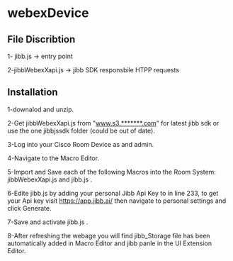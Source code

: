 # webexDevice


## File Discribtion 

1- jibb.js -> entry point

2-jibbWebexXapi.js -> jibb SDK responsbile HTPP requests


## Installation 

1-downalod and unzip.

2-Get  jibbWebexXapi.js from "www.s3.*******.com" for latest jibb sdk or use the one jibbjssdk folder (could be out of date).   

3-Log into your Cisco Room Device as and admin.

4-Navigate to the Macro Editor.

5-Import and Save each of the following Macros into the Room System: jibbWebexXapi.js and  jibb.js .

6-Edite jibb.js by adding your personal Jibb Api Key to in line 233, to get your Api key visit https://app.jibb.ai/ then navigate to personal settings and click Generate.

7-Save and activate jibb.js .

8-After refreshing the webage you will find jibb_Storage file has been automatically added in Macro Editor and jibb panle in the UI Extension Editor.
